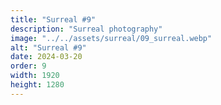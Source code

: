 ```yaml
---
title: "Surreal #9"
description: "Surreal photography"
image: "../../assets/surreal/09_surreal.webp"
alt: "Surreal #9"
date: 2024-03-20
order: 9
width: 1920
height: 1280
---
```

